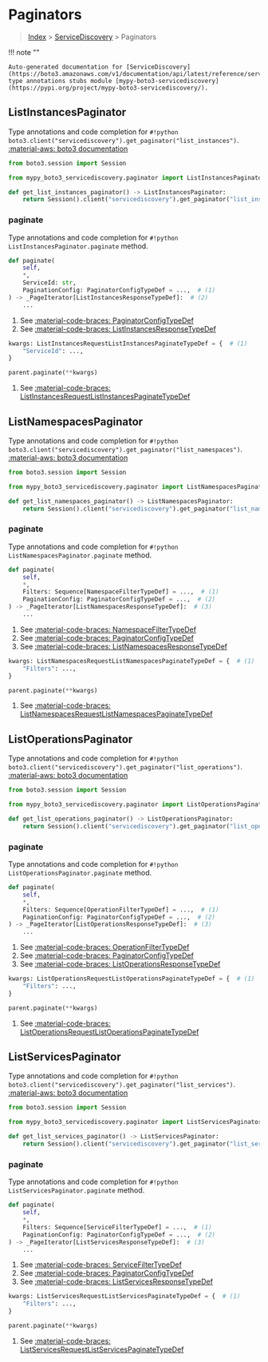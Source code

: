 # Paginators

> [Index](../README.md) > [ServiceDiscovery](./README.md) > Paginators

!!! note ""

    Auto-generated documentation for [ServiceDiscovery](https://boto3.amazonaws.com/v1/documentation/api/latest/reference/services/servicediscovery.html#ServiceDiscovery)
    type annotations stubs module [mypy-boto3-servicediscovery](https://pypi.org/project/mypy-boto3-servicediscovery/).

## ListInstancesPaginator

Type annotations and code completion for `#!python boto3.client("servicediscovery").get_paginator("list_instances")`.
[:material-aws: boto3 documentation](https://boto3.amazonaws.com/v1/documentation/api/latest/reference/services/servicediscovery.html#ServiceDiscovery.Paginator.ListInstances)

```python title="Usage example"
from boto3.session import Session

from mypy_boto3_servicediscovery.paginator import ListInstancesPaginator

def get_list_instances_paginator() -> ListInstancesPaginator:
    return Session().client("servicediscovery").get_paginator("list_instances")
```


### paginate

Type annotations and code completion for `#!python ListInstancesPaginator.paginate` method.

```python title="Method definition"
def paginate(
    self,
    *,
    ServiceId: str,
    PaginationConfig: PaginatorConfigTypeDef = ...,  # (1)
) -> _PageIterator[ListInstancesResponseTypeDef]:  # (2)
    ...
```

1. See [:material-code-braces: PaginatorConfigTypeDef](./type_defs.md#paginatorconfigtypedef) 
2. See [:material-code-braces: ListInstancesResponseTypeDef](./type_defs.md#listinstancesresponsetypedef) 


```python title="Usage example with kwargs"
kwargs: ListInstancesRequestListInstancesPaginateTypeDef = {  # (1)
    "ServiceId": ...,
}

parent.paginate(**kwargs)
```

1. See [:material-code-braces: ListInstancesRequestListInstancesPaginateTypeDef](./type_defs.md#listinstancesrequestlistinstancespaginatetypedef) 
## ListNamespacesPaginator

Type annotations and code completion for `#!python boto3.client("servicediscovery").get_paginator("list_namespaces")`.
[:material-aws: boto3 documentation](https://boto3.amazonaws.com/v1/documentation/api/latest/reference/services/servicediscovery.html#ServiceDiscovery.Paginator.ListNamespaces)

```python title="Usage example"
from boto3.session import Session

from mypy_boto3_servicediscovery.paginator import ListNamespacesPaginator

def get_list_namespaces_paginator() -> ListNamespacesPaginator:
    return Session().client("servicediscovery").get_paginator("list_namespaces")
```


### paginate

Type annotations and code completion for `#!python ListNamespacesPaginator.paginate` method.

```python title="Method definition"
def paginate(
    self,
    *,
    Filters: Sequence[NamespaceFilterTypeDef] = ...,  # (1)
    PaginationConfig: PaginatorConfigTypeDef = ...,  # (2)
) -> _PageIterator[ListNamespacesResponseTypeDef]:  # (3)
    ...
```

1. See [:material-code-braces: NamespaceFilterTypeDef](./type_defs.md#namespacefiltertypedef) 
2. See [:material-code-braces: PaginatorConfigTypeDef](./type_defs.md#paginatorconfigtypedef) 
3. See [:material-code-braces: ListNamespacesResponseTypeDef](./type_defs.md#listnamespacesresponsetypedef) 


```python title="Usage example with kwargs"
kwargs: ListNamespacesRequestListNamespacesPaginateTypeDef = {  # (1)
    "Filters": ...,
}

parent.paginate(**kwargs)
```

1. See [:material-code-braces: ListNamespacesRequestListNamespacesPaginateTypeDef](./type_defs.md#listnamespacesrequestlistnamespacespaginatetypedef) 
## ListOperationsPaginator

Type annotations and code completion for `#!python boto3.client("servicediscovery").get_paginator("list_operations")`.
[:material-aws: boto3 documentation](https://boto3.amazonaws.com/v1/documentation/api/latest/reference/services/servicediscovery.html#ServiceDiscovery.Paginator.ListOperations)

```python title="Usage example"
from boto3.session import Session

from mypy_boto3_servicediscovery.paginator import ListOperationsPaginator

def get_list_operations_paginator() -> ListOperationsPaginator:
    return Session().client("servicediscovery").get_paginator("list_operations")
```


### paginate

Type annotations and code completion for `#!python ListOperationsPaginator.paginate` method.

```python title="Method definition"
def paginate(
    self,
    *,
    Filters: Sequence[OperationFilterTypeDef] = ...,  # (1)
    PaginationConfig: PaginatorConfigTypeDef = ...,  # (2)
) -> _PageIterator[ListOperationsResponseTypeDef]:  # (3)
    ...
```

1. See [:material-code-braces: OperationFilterTypeDef](./type_defs.md#operationfiltertypedef) 
2. See [:material-code-braces: PaginatorConfigTypeDef](./type_defs.md#paginatorconfigtypedef) 
3. See [:material-code-braces: ListOperationsResponseTypeDef](./type_defs.md#listoperationsresponsetypedef) 


```python title="Usage example with kwargs"
kwargs: ListOperationsRequestListOperationsPaginateTypeDef = {  # (1)
    "Filters": ...,
}

parent.paginate(**kwargs)
```

1. See [:material-code-braces: ListOperationsRequestListOperationsPaginateTypeDef](./type_defs.md#listoperationsrequestlistoperationspaginatetypedef) 
## ListServicesPaginator

Type annotations and code completion for `#!python boto3.client("servicediscovery").get_paginator("list_services")`.
[:material-aws: boto3 documentation](https://boto3.amazonaws.com/v1/documentation/api/latest/reference/services/servicediscovery.html#ServiceDiscovery.Paginator.ListServices)

```python title="Usage example"
from boto3.session import Session

from mypy_boto3_servicediscovery.paginator import ListServicesPaginator

def get_list_services_paginator() -> ListServicesPaginator:
    return Session().client("servicediscovery").get_paginator("list_services")
```


### paginate

Type annotations and code completion for `#!python ListServicesPaginator.paginate` method.

```python title="Method definition"
def paginate(
    self,
    *,
    Filters: Sequence[ServiceFilterTypeDef] = ...,  # (1)
    PaginationConfig: PaginatorConfigTypeDef = ...,  # (2)
) -> _PageIterator[ListServicesResponseTypeDef]:  # (3)
    ...
```

1. See [:material-code-braces: ServiceFilterTypeDef](./type_defs.md#servicefiltertypedef) 
2. See [:material-code-braces: PaginatorConfigTypeDef](./type_defs.md#paginatorconfigtypedef) 
3. See [:material-code-braces: ListServicesResponseTypeDef](./type_defs.md#listservicesresponsetypedef) 


```python title="Usage example with kwargs"
kwargs: ListServicesRequestListServicesPaginateTypeDef = {  # (1)
    "Filters": ...,
}

parent.paginate(**kwargs)
```

1. See [:material-code-braces: ListServicesRequestListServicesPaginateTypeDef](./type_defs.md#listservicesrequestlistservicespaginatetypedef) 
